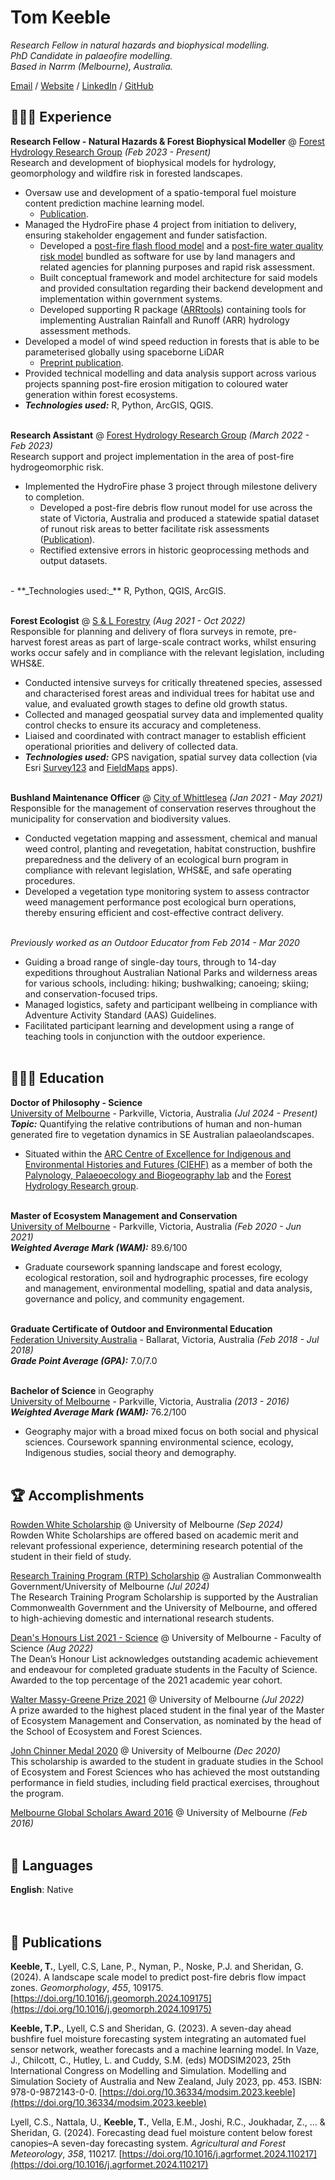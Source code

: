 # Tom Keeble

_Research Fellow in natural hazards and biophysical modelling._<br>
_PhD Candidate in palaeofire modelling._<br>
_Based in Narrm (Melbourne), Australia._<br>

[Email](mailto:tomkeeble0@gmail.com) / [Website](https://tom-keeble.github.io/CV/) / [LinkedIn](https://www.linkedin.com/in/tom-keeble-674005205/) / [GitHub](https://github.com/tom-keeble/)

## 👩🏼‍💻 Experience

**Research Fellow - Natural Hazards & Forest Biophysical Modeller** @ [Forest Hydrology Research Group](https://safes.unimelb.edu.au/research/forest-hydrology) _(Feb 2023 - Present)_ <br>
Research and development of biophysical models for hydrology, geomorphology and wildfire risk in forested landscapes.
  - Oversaw use and development of a spatio-temporal fuel moisture content prediction machine learning model.
    - [Publication](https://doi.org/10.36334/modsim.2023.keeble).
  - Managed the HydroFire phase 4 project from initiation to delivery, ensuring stakeholder engagement and funder satisfaction.
    - Developed  a [post-fire flash flood model](https://github.com/tom-keeble/HydroFire_FlashFlood) and a [post-fire water quality risk model](https://github.com/tom-keeble/HydroFire_WaterQuality) bundled as software for use by land managers and related agencies for planning purposes and rapid risk assessment.
    - Built conceptual framework and model architecture for said models and provided consultation regarding their backend development and implementation within government systems.
    - Developed supporting R package ([ARRtools](https://github.com/tom-keeble/ARRtools)) containing tools for implementing Australian Rainfall and Runoff (ARR) hydrology assessment methods.
  - Developed a model of wind speed reduction in forests that is able to be parameterised globally using spaceborne LiDAR
    - [Preprint publication](https://dx.doi.org/10.2139/ssrn.5054549).
  - Provided technical modelling and data analysis support across various projects spanning post-fire erosion mitigation to coloured water generation within forest ecosystems.
  - **_Technologies used:_** R, Python, ArcGIS, QGIS.
<br><br>

**Research Assistant** @ [Forest Hydrology Research Group](https://safes.unimelb.edu.au/research/forest-hydrology) _(March 2022 - Feb 2023)_ <br>
Research support and project implementation in the area of post-fire hydrogeomorphic risk.
  - Implemented the HydroFire phase 3 project through milestone delivery to completion.
    - Developed a post-fire debris flow runout model for use across the state of Victoria, Australia and produced a statewide spatial dataset of runout risk areas to better facilitate risk assessments ([Publication](https://doi.org/10.1016/j.geomorph.2024.109175)).
    - Rectified extensive errors in historic geoprocessing methods and output datasets.
<br>
  - **_Technologies used:_** R, Python, QGIS, ArcGIS.
<br><br>

**Forest Ecologist** @ [S & L Forestry](http://www.slforestry.com.au/) _(Aug 2021 - Oct 2022)_ <br>
Responsible for planning and delivery of flora surveys in remote, pre-harvest forest areas as part of large-scale contract works, whilst ensuring works occur safely and in compliance with the relevant legislation, including WHS&E.
- Conducted intensive surveys for critically threatened species, assessed and characterised forest areas and individual trees for habitat use and value, and evaluated growth stages to define old growth status.
- Collected and managed geospatial survey data and implemented quality control checks to ensure its accuracy and completeness.
- Liaised and coordinated with contract manager to establish efficient operational priorities and delivery of collected data.
- **_Technologies used:_** GPS navigation, spatial survey data collection (via Esri [Survey123](https://survey123.arcgis.com/) and [FieldMaps](https://www.arcgis.com/apps/fieldmaps/) apps).
<br><br>

**Bushland Maintenance Officer** @ [City of Whittlesea](https://www.whittlesea.vic.gov.au/) _(Jan 2021 - May 2021)_ <br>
Responsible for the management of conservation reserves throughout the municipality for conservation and biodiversity values.
- Conducted vegetation mapping and assessment, chemical and manual weed control, planting and revegetation, habitat construction, bushfire preparedness and the delivery of an ecological burn program in compliance with relevant legislation, WHS&E, and safe operating procedures.
- Developed a vegetation type monitoring system to assess contractor weed management performance post ecological burn operations, thereby ensuring efficient and cost-effective contract delivery.
<br><br>

_Previously worked as an Outdoor Educator from Feb 2014 - Mar 2020_ <br>
  - Guiding a broad range of single-day tours, through to 14-day expeditions throughout Australian National Parks and wilderness areas for various schools, including: hiking; bushwalking; canoeing; skiing; and conservation-focused trips.
- Managed logistics, safety and participant wellbeing in compliance with Adventure Activity Standard (AAS) Guidelines.
- Facilitated participant learning and development using a range of teaching tools in conjunction with the outdoor experience.
<br><br>

## 👩🏼‍🎓 Education

**Doctor of Philosophy - Science** <br>
[University of Melbourne](https://study.unimelb.edu.au/find/courses/graduate/doctor-of-philosophy-science/) - Parkville, Victoria, Australia _(Jul 2024 - Present)_<br>
**_Topic:_** Quantifying the relative contributions of human and non-human generated fire to vegetation dynamics in SE Australian palaeolandscapes.<br>
- Situated within the [ARC Centre of Excellence for Indigenous and Environmental Histories and Futures (CIEHF)](https://ciehf.au/) as a member of both the [Palynology, Palaeoecology and Biogeography lab](https://sgeas.unimelb.edu.au/research/palynology-palaeoecology-and-biogeography) and the [Forest Hydrology Research group](https://safes.unimelb.edu.au/research/forest-hydrology).
<br><br>

**Master of Ecosystem Management and Conservation** <br>
[University of Melbourne](https://study.unimelb.edu.au/find/courses/graduate/master-of-ecosystem-management-and-conservation/) - Parkville, Victoria, Australia _(Feb 2020 - Jun 2021)_ <br>
**_Weighted Average Mark (WAM):_** 89.6/100 <br>
- Graduate coursework spanning landscape and forest ecology, ecological restoration, soil and hydrographic processes, fire ecology and management, environmental modelling, spatial and data analysis, governance and policy, and community engagement. 
<br><br>

**Graduate Certificate of Outdoor and Environmental Education** <br>
[Federation University Australia](https://federation.edu.au/) - Ballarat, Victoria, Australia _(Feb 2018 - Jul 2018)_ <br>
**_Grade Point Average (GPA):_** 7.0/7.0
<br><br>

**Bachelor of Science** in Geography<br>
[University of Melbourne](https://study.unimelb.edu.au/find/courses/major/geography/) - Parkville, Victoria, Australia _(2013 - 2016)_ <br>
**_Weighted Average Mark (WAM):_** 76.2/100 <br>
- Geography major with a broad mixed focus on both social and physical sciences. Coursework spanning environmental science, ecology, Indigenous studies, social theory and demography. 
<br><br>

## 🏆 Accomplishments

[Rowden White Scholarship](https://scholarships.unimelb.edu.au/awards/rowden-white-scholarship) @ University of Melbourne _(Sep 2024)_ <br>
Rowden White Scholarships are offered based on academic merit and relevant professional experience, determining research potential of the student in their field of study.
<br>

[Research Training Program (RTP) Scholarship](https://scholarships.unimelb.edu.au/awards/research-training-program-scholarship) @ Australian Commonwealth Government/University of Melbourne _(Jul 2024)_ <br>
The Research Training Program Scholarship is supported by the Australian Commonwealth Government and the University of Melbourne, and offered to high-achieving domestic and international research students.
<br>

[Dean's Honours List 2021 - Science](https://science.unimelb.edu.au/students/scholarships/deans-honours-list-2024) @ University of Melbourne - Faculty of Science _(Aug 2022)_ <br>
The Dean’s Honour List acknowledges outstanding academic achievement and endeavour for completed graduate students in the Faculty of Science. Awarded to the top percentage of the 2021 academic year cohort.
<br>

[Walter Massy-Greene Prize 2021](https://scholarships.unimelb.edu.au/awards/walter-massy-greene-prize) @ University of Melbourne _(Jul 2022)_ <br>
A prize awarded to the highest placed student in the final year of the Master of Ecosystem Management and Conservation, as nominated by the head of the School of Ecosystem and Forest Sciences.
<br>

[John Chinner Medal 2020](https://scholarships.unimelb.edu.au/awards/john-chinner-medal) @ University of Melbourne _(Dec 2020)_<br>
This scholarship is awarded to the student in graduate studies in the School of Ecosystem and Forest Sciences who has achieved the most outstanding performance in field studies, including field practical exercises, throughout the program.
<br>

[Melbourne Global Scholars Award 2016](https://scholarships.unimelb.edu.au/awards/mobility-awards) @ University of Melbourne _(Feb 2016)_
<br><br>

## 💬 Languages

**English**: Native <br>
<br><br>

## 📖 Publications

**Keeble, T.**, Lyell, C.S, Lane, P., Nyman, P., Noske, P.J. and Sheridan, G. (2024). A landscape scale model to predict post-fire debris flow impact zones. *Geomorphology*, *455*, 109175. [https://doi.org/10.1016/j.geomorph.2024.109175](https://doi.org/10.1016/j.geomorph.2024.109175) <br>

**Keeble, T.P.**, Lyell, C.S and Sheridan, G. (2023). A seven-day ahead bushfire fuel moisture forecasting system integrating an automated fuel sensor network, weather forecasts and a machine learning model. In Vaze, J., Chilcott, C., Hutley, L. and Cuddy, S.M. (eds) MODSIM2023, 25th International Congress on Modelling and Simulation. Modelling and Simulation Society of Australia and New Zealand, July 2023, pp. 453. ISBN: 978-0-9872143-0-0. [https://doi.org/10.36334/modsim.2023.keeble](https://doi.org/10.36334/modsim.2023.keeble) <br>

Lyell, C.S., Nattala, U., **Keeble, T.**, Vella, E.M., Joshi, R.C., Joukhadar, Z., ... & Sheridan, G. (2024). Forecasting dead fuel moisture content below forest canopies–A seven-day forecasting system. *Agricultural and Forest Meteorology*, *358*, 110217. [https://doi.org/10.1016/j.agrformet.2024.110217](https://doi.org/10.1016/j.agrformet.2024.110217)
